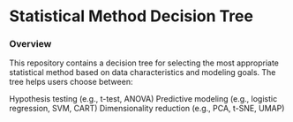 # Statistical Method Decision Tree
### Overview
This repository contains a decision tree for selecting the most appropriate statistical method based on data characteristics and modeling goals. The tree helps users choose between:

Hypothesis testing (e.g., t-test, ANOVA)
Predictive modeling (e.g., logistic regression, SVM, CART)
Dimensionality reduction (e.g., PCA, t-SNE, UMAP)
